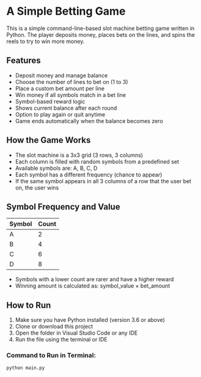 # A Simple Betting Game

This is a simple command-line-based slot machine betting game written in Python. The player deposits money, places bets on the lines, and spins the reels to try to win more money.

## Features

- Deposit money and manage balance
- Choose the number of lines to bet on (1 to 3)
- Place a custom bet amount per line
- Win money if all symbols match in a bet line
- Symbol-based reward logic
- Shows current balance after each round
- Option to play again or quit anytime
- Game ends automatically when the balance becomes zero

## How the Game Works

- The slot machine is a 3x3 grid (3 rows, 3 columns)
- Each column is filled with random symbols from a predefined set
- Available symbols are: A, B, C, D
- Each symbol has a different frequency (chance to appear)
- If the same symbol appears in all 3 columns of a row that the user bet on, the user wins

## Symbol Frequency and Value

| Symbol | Count |
|--------|-------|
| A      | 2     |
| B      | 4     |
| C      | 6     |
| D      | 8     |

- Symbols with a lower count are rarer and have a higher reward
- Winning amount is calculated as: symbol_value × bet_amount

## How to Run

1. Make sure you have Python installed (version 3.6 or above)
2. Clone or download this project
3. Open the folder in Visual Studio Code or any IDE
4. Run the file using the terminal or IDE

### Command to Run in Terminal:

```bash
python main.py

 
 

